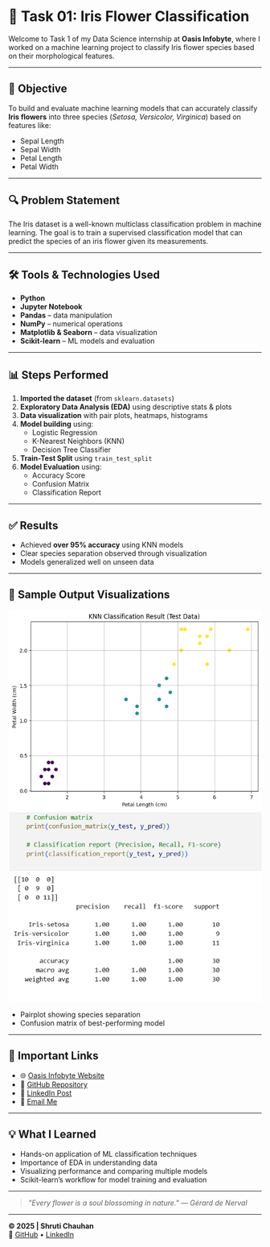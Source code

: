 # 🌸 Task 01: Iris Flower Classification

Welcome to Task 1 of my Data Science internship at **Oasis Infobyte**, where I worked on a machine learning project to classify Iris flower species based on their morphological features.

---

## 📌 Objective

To build and evaluate machine learning models that can accurately classify **Iris flowers** into three species (*Setosa, Versicolor, Virginica*) based on features like:
- Sepal Length
- Sepal Width
- Petal Length
- Petal Width

---

## 🔍 Problem Statement

The Iris dataset is a well-known multiclass classification problem in machine learning. The goal is to train a supervised classification model that can predict the species of an iris flower given its measurements.

---

## 🛠️ Tools & Technologies Used

- **Python**
- **Jupyter Notebook**
- **Pandas** – data manipulation
- **NumPy** – numerical operations
- **Matplotlib & Seaborn** – data visualization
- **Scikit-learn** – ML models and evaluation

---

## 📊 Steps Performed

1. **Imported the dataset** (from `sklearn.datasets`)
2. **Exploratory Data Analysis (EDA)** using descriptive stats & plots
3. **Data visualization** with pair plots, heatmaps, histograms
4. **Model building** using:
   - Logistic Regression
   - K-Nearest Neighbors (KNN)
   - Decision Tree Classifier
5. **Train-Test Split** using `train_test_split`
6. **Model Evaluation** using:
   - Accuracy Score
   - Confusion Matrix
   - Classification Report

---

## ✅ Results

- Achieved **over 95% accuracy** using KNN models
- Clear species separation observed through visualization
- Models generalized well on unseen data

---

## 📸 Sample Output Visualizations

  ![alt text](image.png)
  ![alt text](<Screenshot 2025-07-12 222339.png>)
- Pairplot showing species separation  
- Confusion matrix of best-performing model


---

## 🔗 Important Links

- 🌐 [Oasis Infobyte Website](https://www.oasisinfobyte.com/)
- 📁 [GitHub Repository](https://github.com/Shruti-Chauhan01/OIBSIP/tree/main/OIBSIP_DS_01)
- 🔗 [LinkedIn Post](https://www.linkedin.com/in/shruti-chauhan-35b082338/)
- 📧 [Email Me](mailto:shrutihcauhan0086@gmail.com)

---

## 💡 What I Learned

- Hands-on application of ML classification techniques
- Importance of EDA in understanding data
- Visualizing performance and comparing multiple models
- Scikit-learn’s workflow for model training and evaluation

---

> *"Every flower is a soul blossoming in nature." — Gérard de Nerval*

---

**© 2025 | Shruti Chauhan**  
🔗 [GitHub](https://github.com/Shruti-Chauhan01) • [LinkedIn](https://www.linkedin.com/in/shruti-chauhan-35b082338/)


